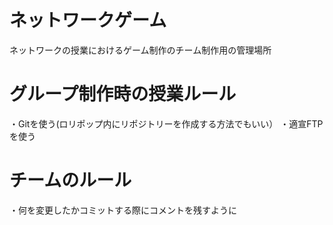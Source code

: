 ﻿# ネットワークゲーム
ネットワークの授業におけるゲーム制作のチーム制作用の管理場所
# グループ制作時の授業ルール
・Gitを使う(ロリポップ内にリポジトリーを作成する方法でもいい）
・適宣FTPを使う
# チームのルール
・何を変更したかコミットする際にコメントを残すように
